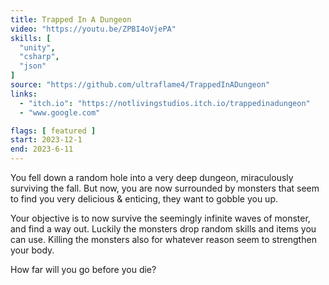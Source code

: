```yaml
---
title: Trapped In A Dungeon
video: "https://youtu.be/ZPBI4oVjePA"
skills: [
  "unity",
  "csharp",
  "json"
]
source: "https://github.com/ultraflame4/TrappedInADungeon"
links:
  - "itch.io": "https://notlivingstudios.itch.io/trappedinadungeon"
  - "www.google.com"

flags: [ featured ]
start: 2023-12-1
end: 2023-6-11
---
```

You fell down a random hole into a very deep dungeon, miraculously surviving the fall.
But now, you are now surrounded by monsters that seem to find you very delicious & enticing,
they want to gobble you up.

Your objective is to now survive the seemingly infinite waves of monster, and find a way out. Luckily the monsters drop random skills and items you can use. Killing the monsters also for whatever reason seem to strengthen your body.

How far will you go before you die?
